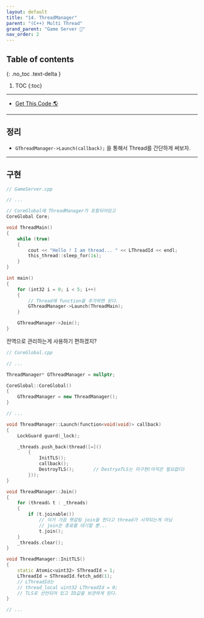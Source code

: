 ```yaml
---
layout: default
title: "14. ThreadManager"
parent: "(C++) Multi Thread"
grand_parent: "Game Server 👾"
nav_order: 2
---
```


## Table of contents
{: .no_toc .text-delta }

1. TOC
{:toc}

---

* [Get This Code 🌎](https://github.com/EasyCoding-7/Windows_Game_Server_Tutorial/tree/RA-Tag-02)

---

## 정리

* `GThreadManager->Launch(callback);` 을 통해서 Thread를 간단하게 써보자.

---

## 구현

```cpp
// GameServer.cpp

// ...

// CoreGlobal에 ThreadManager가 포함되어있고
CoreGlobal Core;

void ThreadMain()
{
	while (true)
	{
		cout << "Hello ! I am thread... " << LThreadId << endl;
		this_thread::sleep_for(1s);
	}
}

int main()
{
	for (int32 i = 0; i < 5; i++)
	{
		// Thread에 function을 추가하면 된다.
		GThreadManager->Launch(ThreadMain);
	}

	GThreadManager->Join();
}
```

전역으로 관리하는게 사용하기 편하겠지?

```cpp
// CoreGlobal.cpp

// ...

ThreadManager* GThreadManager = nullptr;

CoreGlobal::CoreGlobal()
{
	GThreadManager = new ThreadManager();
}
```

```cpp
// ...

void ThreadManager::Launch(function<void(void)> callback)
{
	LockGuard guard(_lock);

	_threads.push_back(thread([=]()
		{
			InitTLS();
			callback();
			DestroyTLS();		// DestryoTLS는 미구현(아직은 필요없다)
		}));
}

void ThreadManager::Join()
{
	for (thread& t : _threads)
	{
		if (t.joinable())
            // 이거 가끔 헷갈림 join을 한다고 thread가 시작되는게 아님
            // join은 종료를 대기할 뿐...
			t.join();
	}
	_threads.clear();
}

void ThreadManager::InitTLS()
{
	static Atomic<uint32> SThreadId = 1;
	LThreadId = SThreadId.fetch_add(1);
	// LThreadId는
	// thread_local uint32 LThreadId = 0;
	// TLS로 선언되어 있고 ID값을 보관하게 된다.
}

// ...
```